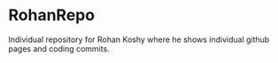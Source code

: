 # RohanRepo
Individual repository for Rohan Koshy where he shows individual github pages and coding commits.
